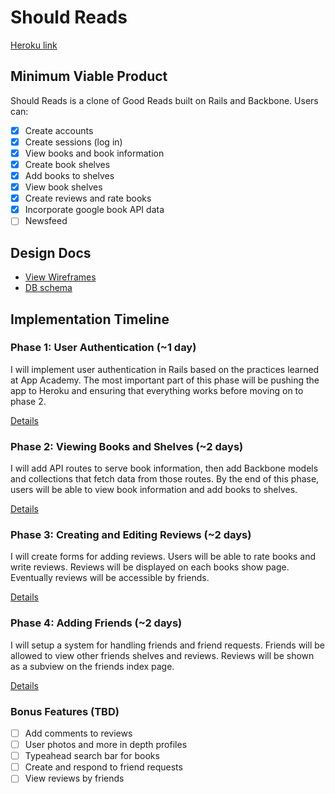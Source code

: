 # Should Reads

[Heroku link][heroku]

[heroku]: https://shouldreads.herokuapp.com/

## Minimum Viable Product
Should Reads is a clone of Good Reads built on Rails and Backbone. Users can:

<!-- This is a Markdown checklist. Use it to keep track of your progress! -->

- [X] Create accounts
- [X] Create sessions (log in)
- [X] View books and book information
- [X] Create book shelves
- [X] Add books to shelves
- [X] View book shelves
- [X] Create reviews and rate books
- [X] Incorporate google book API data
- [ ] Newsfeed

## Design Docs
* [View Wireframes][views]
* [DB schema][schema]

[views]: ./docs/views.md
[schema]: ./docs/schema.md

## Implementation Timeline

### Phase 1: User Authentication (~1 day)
I will implement user authentication in Rails based on the practices
learned at App Academy. The most important part of this phase will
be pushing the app to Heroku and ensuring that everything works before
moving on to phase 2.

[Details][phase-one]

### Phase 2: Viewing Books and Shelves (~2 days)
I will add API routes to serve book information, then add Backbone
models and collections that fetch data from those routes. By the end of this
phase, users will be able to view book information and add books to shelves.

[Details][phase-two]

### Phase 3: Creating and Editing Reviews (~2 days)
I will create forms for adding reviews.  Users will be able to rate
books and write reviews. Reviews will be displayed on each books show page.
Eventually reviews will be accessible by friends.

[Details][phase-three]

### Phase 4: Adding Friends (~2 days)
I will setup a system for handling friends and friend requests. Friends will
be allowed to view  other friends shelves and reviews. Reviews will be
shown as a subview on the friends index page.

[Details][phase-four]

### Bonus Features (TBD)
- [ ] Add comments to reviews
- [ ] User photos and more in depth profiles
- [ ] Typeahead search bar for books
- [ ] Create and respond to friend requests
- [ ] View reviews by friends

[phase-one]: ./docs/phases/phase1.md
[phase-two]: ./docs/phases/phase2.md
[phase-three]: ./docs/phases/phase3.md
[phase-four]: ./docs/phases/phase4.md
